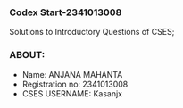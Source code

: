 ### Codex Start-2341013008
Solutions to Introductory Questions of CSES; 
### ABOUT:
- Name: ANJANA MAHANTA
- Registration no: 2341013008
- CSES USERNAME: Kasanjx

